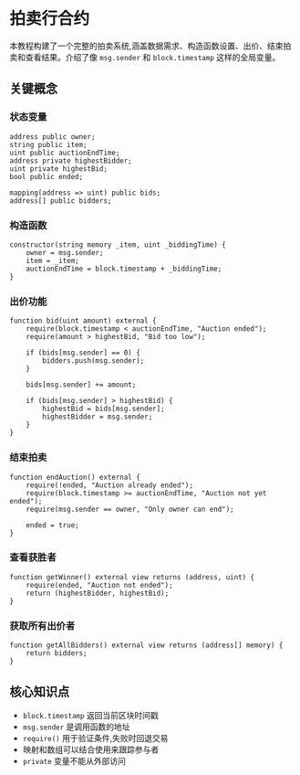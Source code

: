 # 拍卖行合约

本教程构建了一个完整的拍卖系统,涵盖数据需求、构造函数设置、出价、结束拍卖和查看结果。介绍了像 `msg.sender` 和 `block.timestamp` 这样的全局变量。

## 关键概念

### 状态变量
```solidity
address public owner;
string public item;
uint public auctionEndTime;
address private highestBidder;
uint private highestBid;
bool public ended;

mapping(address => uint) public bids;
address[] public bidders;
```

### 构造函数
```solidity
constructor(string memory _item, uint _biddingTime) {
    owner = msg.sender;
    item = _item;
    auctionEndTime = block.timestamp + _biddingTime;
}
```

### 出价功能
```solidity
function bid(uint amount) external {
    require(block.timestamp < auctionEndTime, "Auction ended");
    require(amount > highestBid, "Bid too low");
    
    if (bids[msg.sender] == 0) {
        bidders.push(msg.sender);
    }
    
    bids[msg.sender] += amount;
    
    if (bids[msg.sender] > highestBid) {
        highestBid = bids[msg.sender];
        highestBidder = msg.sender;
    }
}
```

### 结束拍卖
```solidity
function endAuction() external {
    require(!ended, "Auction already ended");
    require(block.timestamp >= auctionEndTime, "Auction not yet ended");
    require(msg.sender == owner, "Only owner can end");
    
    ended = true;
}
```

### 查看获胜者
```solidity
function getWinner() external view returns (address, uint) {
    require(ended, "Auction not ended");
    return (highestBidder, highestBid);
}
```

### 获取所有出价者
```solidity
function getAllBidders() external view returns (address[] memory) {
    return bidders;
}
```

## 核心知识点

- `block.timestamp` 返回当前区块时间戳
- `msg.sender` 是调用函数的地址
- `require()` 用于验证条件,失败时回退交易
- 映射和数组可以结合使用来跟踪参与者
- `private` 变量不能从外部访问

